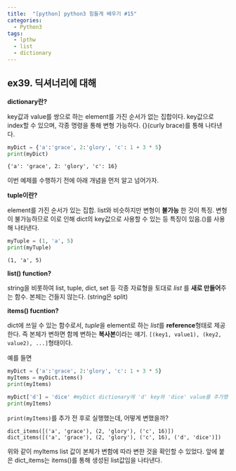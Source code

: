 ```yaml
---
title:  "[python] python3 힘들게 배우기 #15"
categories:
  - Python3
tags:
  - lpthw
  - list
  - dictionary
---
```



## ex39. 딕셔너리에 대해 

**dictionary란?**

key값과 value를 쌍으로 하는 element를 가진 순서가 없는 집합이다. key값으로 index할 수 있으며, 각종 명령을 통해 변형 가능하다. {}(curly brace)를 통해 나타낸다. 

```python
myDict = {'a':'grace', 2:'glory', 'c': 1 + 3 * 5}
print(myDict)
```

```
{'a': 'grace', 2: 'glory', 'c': 16}
```

이번 예제를 수행하기 전에 아래 개념을 먼저 알고 넘어가자. 

**tuple이란?**

element를 가진 순서가 있는 집합. list와 비슷하지만 변형이 **불가능** 한 것이 특징. 변형이 불가능하므로 이로 인해 dict의 key값으로 사용할 수 있는 등 특징이 있음.()를 사용해 나타낸다. 

```python
myTuple = (1, 'a', 5)
print(myTuple)
```

```
(1, 'a', 5)
```

**list() function?** 

string을 비롯하여 list, tuple, dict, set 등 각종 자료형을 토대로 *list* 를 **새로 만들어**주는 함수. 본체는 건들지 않는다. (string은 split)


**items() fucntion?**

dict에 쓰일 수 있는 함수로서, *tuple*을 element로 하는 *list*를 **reference**형태로 제공한다. 즉 본체가 변하면 함께 변하는 **복사본**이라는 얘기. `[(key1, value1), (key2, value2), ...]`형태이다. 

예를 들면
```python
myDict = {'a':'grace', 2:'glory', 'c': 1 + 3 * 5}
myItems = myDict.items()
print(myItems)

myDict['d'] = 'dice' #myDict dictionary에 'd' key와 'dice' value를 추가했다. 
print(myItems)
```
`print(myItems)`를 추가 전 후로 실행했는데, 어떻게 변했을까? 


```
dict_items([('a', 'grace'), (2, 'glory'), ('c', 16)])
dict_items([('a', 'grace'), (2, 'glory'), ('c', 16), ('d', 'dice')])
```

위와 같이 myItems list 값이 본체가 변함에 따라 변한 것을 확인할 수 있었다. 앞에 붙은 dict_items는 items()를 통해 생성된 list값임을 나타낸다. 















